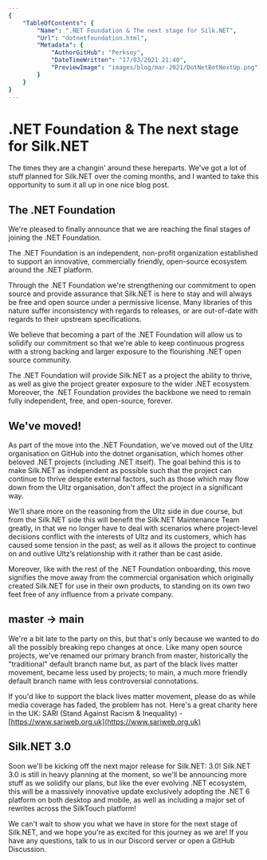 ```yaml
---
{
    "TableOfContents": {
        "Name": ".NET Foundation & The next stage for Silk.NET",
        "Url": "dotnetfoundation.html",
        "Metadata": {
            "AuthorGitHub": "Perksey",
            "DateTimeWritten": "17/03/2021 21:40",
            "PreviewImage": "images/blog/mar-2021/DotNetBotNextUp.png"
        }
    }
}
---
```


# .NET Foundation & The next stage for Silk.NET

The times they are a changin' around these hereparts. We've got a lot of stuff planned for Silk.NET over the coming months, and I wanted to take this opportunity to sum it all up in one nice blog post.

## The .NET Foundation
We're pleased to finally announce that we are reaching the final stages of joining the .NET Foundation. 

The .NET Foundation is an independent, non-profit organization established to support an innovative, commercially friendly, open-source ecosystem around the .NET platform.

Through the .NET Foundation we're strengthening our commitment to open source and provide assurance that Silk.NET is here to stay and will always be free and open source under a permissive license. Many libraries of this nature suffer inconsistency with regards to releases, or are out-of-date with regards to their upstream specifications.

We believe that becoming a part of the .NET Foundation will allow us to solidify our commitment so that we're able to keep continuous progress with a strong backing and larger exposure to the flourishing .NET open source community.

The .NET Foundation will provide Silk.NET as a project the ability to thrive, as well as give the project greater exposure to the wider .NET ecosystem. Moreover, the .NET Foundation provides the backbone we need to remain fully independent, free, and open-source, forever.

## We've moved!
As part of the move into the .NET Foundation, we've moved out of the Ultz organisation on GitHub into the dotnet organisation, which homes other beloved .NET projects (including .NET itself).
The goal behind this is to make Silk.NET as independent as possible such that the project can continue to thrive despite external factors, such as those which may flow down from the Ultz organisation, don't affect the project in a significant way.

We'll share more on the reasoning from the Ultz side in due course, but from the Silk.NET side this will benefit the Silk.NET Maintenance Team greatly, in that we no longer have to deal with scenarios where project-level decisions conflict with the interests of Ultz and its customers, which has caused some tension in the past; as well as it allows the project to continue on and outlive Ultz’s relationship with it rather than be cast aside.

Moreover, like with the rest of the .NET Foundation onboarding, this move signifies the move away from the commercial organisation which originally created Silk.NET for use in their own products, to standing on its own two feet free of any influence from a private company.

## master -> main
We're a bit late to the party on this, but that's only because we wanted to do all the possibly breaking repo changes at once. Like many open source projects, we've renamed our primary branch from master, historically the "traditional" default branch name but, as part of the black lives matter movement, became less used by projects; to main, a much more friendly default branch name with less controversial connotations.

If you'd like to support the black lives matter movement, please do as while media coverage has faded, the problem has not. Here's a great charity here in the UK: SARI (Stand Against Racism & Inequality) - [https://www.sariweb.org.uk](https://www.sariweb.org.uk)

## Silk.NET 3.0
Soon we'll be kicking off the next major release for Silk.NET: 3.0! Silk.NET 3.0 is still in heavy planning at the moment, so we'll be announcing more stuff as we solidify our plans, but like the ever evolving .NET ecosystem, this will be a massively innovative update exclusively adopting the .NET 6 platform on both desktop and mobile, as well as including a major set of rewrites across the SilkTouch platform!

We can't wait to show you what we have in store for the next stage of Silk.NET, and we hope you're as excited for this journey as we are! If you have any questions, talk to us in our Discord server or open a GitHub Discussion.